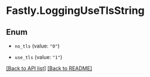 # Fastly.LoggingUseTlsString

## Enum


* `no_tls` (value: `"0"`)

* `use_tls` (value: `"1"`)



[[Back to API list]](../../README.md#endpoints) [[Back to README]](../../README.md)
